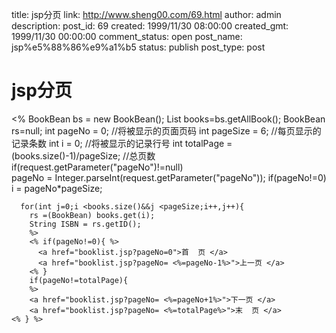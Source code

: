 title: jsp分页
link: http://www.sheng00.com/69.html
author: admin
description: 
post_id: 69
created: 1999/11/30 08:00:00
created_gmt: 1999/11/30 00:00:00
comment_status: open
post_name: jsp%e5%88%86%e9%a1%b5
status: publish
post_type: post

# jsp分页

<% 
      BookBean bs = new BookBean(); 
      List books=bs.getAllBook(); 
      BookBean rs=null; 
      int pageNo = 0;  //将被显示的页面页码 
      int pageSize = 6;  //每页显示的记录条数 
      int i = 0;  //将被显示的记录行号 
      int totalPage = (books.size()-1)/pageSize;  //总页数 
      if(request.getParameter("pageNo")!=null)  
        pageNo = Integer.parseInt(request.getParameter("pageNo")); 
      if(pageNo!=0) 
        i = pageNo*pageSize;   
    
      for(int j=0;i <books.size()&&j <pageSize;i++,j++){ 
        rs =(BookBean) books.get(i); 
        String ISBN = rs.getID(); 
        %> 
        <% if(pageNo!=0){ %> 
          <a href="booklist.jsp?pageNo=0">首  页 </a> 
          <a href="booklist.jsp?pageNo= <%=pageNo-1%>">上一页 </a>      
        <% } 
        if(pageNo!=totalPage){ 
        %> 
        <a href="booklist.jsp?pageNo= <%=pageNo+1%>">下一页 </a> 
        <a href="booklist.jsp?pageNo= <%=totalPage%>">末  页 </a> 
    <% } %>
